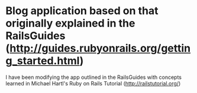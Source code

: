 # Blog application based on that originally explained in the RailsGuides (http://guides.rubyonrails.org/getting_started.html)

I have been modifying the app outlined in the RailsGuides with concepts learned in Michael Hartl's
Ruby on Rails Tutorial (http://railstutorial.org/)
